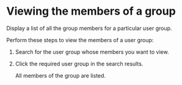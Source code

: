 # Viewing the members of a group

Display a list of all the group members for a particular user group.

Perform these steps to view the members of a user group:

1.  Search for the user group whose members you want to view.

2.  Click the required user group in the search results.

    All members of the group are listed.



